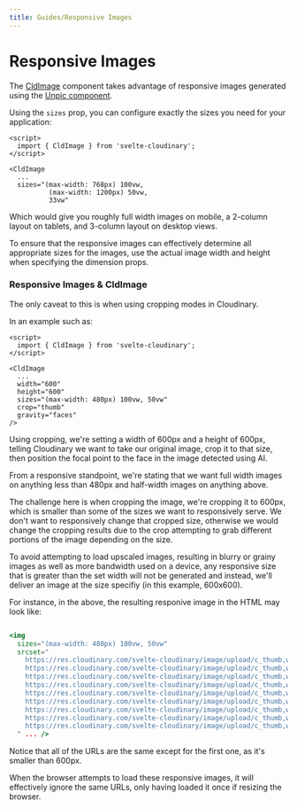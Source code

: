 ```yaml
---
title: Guides/Responsive Images
---
```

<script>

import Callout from '$lib/components/Callout.svelte'
import Video from '$lib/components/Video.svelte'
import { Tabs, Tab} from '$lib/components/Tabs'
import HeaderImage  from '$lib/components/HeaderImage.svelte'
import CodeBlock from '$lib/components/CodeBlock.svelte'
import { CldOgImage, CldImage } from 'svelte-cloudinary'

</script>

# Responsive Images

The [CldImage](/cldimage/usage) component takes advantage of responsive images generated using the [Unpic component](https://unpic.pics/img/svelte/).

Using the `sizes` prop, you can configure exactly the sizes you need for your application:


```svelte
<script>
  import { CldImage } from 'svelte-cloudinary';
</script>

<CldImage
  ...
  sizes="(max-width: 768px) 100vw,
          (max-width: 1200px) 50vw,
          33vw"
```

Which would give you roughly full width images on mobile, a 2-column layout on tablets, and 3-column layout on desktop views.

To ensure that the responsive images can effectively determine all appropriate sizes for the images, use the actual image width and height when specifying the dimension props.

### Responsive Images & CldImage

The only caveat to this is when using cropping modes in Cloudinary.

In an example such as:

```svelte
<script>
  import { CldImage } from 'svelte-cloudinary';
</script>

<CldImage
  ...
  width="600"
  height="600"
  sizes="(max-width: 480px) 100vw, 50vw"
  crop="thumb"
  gravity="faces"
/>
```

Using cropping, we're setting a width of 600px and a height of 600px, telling Cloudinary we want to take our original image, crop it to that size, then position the focal point to the face in the image detected using AI.

From a responsive standpoint, we're stating that we want full width images on anything less than 480px and half-width images on anything above.

The challenge here is when cropping the image, we're cropping it to 600px, which is smaller than some of the sizes we want to responsively serve. We don't want to responsively change that cropped size, otherwise we would change the cropping results due to the crop attempting to grab different portions of the image depending on the size.

To avoid attempting to load upscaled images, resulting in blurry or grainy images as well as more bandwidth used on a device, any responsive size that is greater than the set width will not be generated and instead, we'll deliver an image at the size specifiy (in this example, 600x600).

For instance, in the above, the resulting responive image in the HTML may look like:

```jsx copy

<img
  sizes="(max-width: 480px) 100vw, 50vw"
  srcset="
    https://res.cloudinary.com/svelte-cloudinary/image/upload/c_thumb,w_600,h_600,g_faces/c_scale,w_384/f_auto/q_auto/v1/images/woman-headphones 384w,
    https://res.cloudinary.com/svelte-cloudinary/image/upload/c_thumb,w_600,h_600,g_faces/f_auto/q_auto/v1/images/woman-headphones 640w,
    https://res.cloudinary.com/svelte-cloudinary/image/upload/c_thumb,w_600,h_600,g_faces/f_auto/q_auto/v1/images/woman-headphones 750w,
    https://res.cloudinary.com/svelte-cloudinary/image/upload/c_thumb,w_600,h_600,g_faces/f_auto/q_auto/v1/images/woman-headphones 828w,
    https://res.cloudinary.com/svelte-cloudinary/image/upload/c_thumb,w_600,h_600,g_faces/f_auto/q_auto/v1/images/woman-headphones 1080w,
    https://res.cloudinary.com/svelte-cloudinary/image/upload/c_thumb,w_600,h_600,g_faces/f_auto/q_auto/v1/images/woman-headphones 1200w,
    https://res.cloudinary.com/svelte-cloudinary/image/upload/c_thumb,w_600,h_600,g_faces/f_auto/q_auto/v1/images/woman-headphones 1920w,
    https://res.cloudinary.com/svelte-cloudinary/image/upload/c_thumb,w_600,h_600,g_faces/f_auto/q_auto/v1/images/woman-headphones 2048w,
    https://res.cloudinary.com/svelte-cloudinary/image/upload/c_thumb,w_600,h_600,g_faces/f_auto/q_auto/v1/images/woman-headphones 3840w
  " ... />
```

Notice that all of the URLs are the same except for the first one, as it's smaller than 600px.

When the browser attempts to load these responsive images, it will effectively ignore the same URLs, only having loaded it once if resizing the browser.
